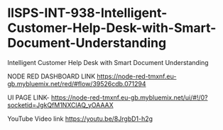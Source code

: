 # llSPS-INT-938-Intelligent-Customer-Help-Desk-with-Smart-Document-Understanding
Intelligent Customer Help Desk with Smart Document Understanding






NODE RED DASHBOARD LINK https://node-red-tmxnf.eu-gb.mybluemix.net/red/#flow/39526cdb.071294
       
       
  UI PAGE LINK- https://node-red-tmxnf.eu-gb.mybluemix.net/ui/#!/0?socketid=JgkQfM1NXClAQ_yOAAAX
  
  
  YouTube Video link  https://youtu.be/8JrgbD1-h2g
